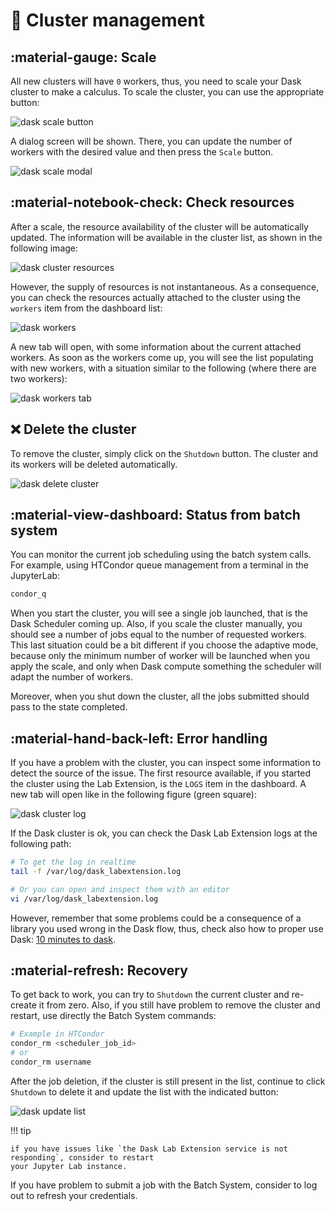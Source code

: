 # :handshake: Cluster management
## :material-gauge: Scale

All new clusters will have `0` workers, thus, you need to scale your Dask cluster
to make a calculus. To scale the cluster, you can use the appropriate button:

![dask scale button](../imgs/dask_scale_button.png)

A dialog screen will be shown. There, you can update the number of workers with
the desired value and then press the `Scale` button.

![dask scale modal](../imgs/dask_scale_modal.png)

## :material-notebook-check: Check resources

After a scale, the resource availability of the cluster will be automatically updated.
The information will be available in the cluster list, as shown in the following image:

![dask cluster resources](../imgs/dask_management_resources.png)

However, the supply of resources is not instantaneous. As a consequence, you can
check the resources actually attached to the cluster using the `workers` item from
the dashboard list:

![dask workers](../imgs/dask_management_workers.png)

A new tab will open, with some information about the current attached workers.
As soon as the workers come up, you will see the list populating with new workers,
with a situation similar to the following (where there are two workers):

![dask workers tab](../imgs/dask_management_workers_tab.png)

## :x: Delete the cluster

To remove the cluster, simply click on the `Shutdown` button. The cluster and its
workers will be deleted automatically.

![dask delete cluster](../imgs/dask_delete_cluster.png)

## :material-view-dashboard: Status from batch system

You can monitor the current job scheduling using the batch system calls. For example,
using HTCondor queue management from a terminal in the JupyterLab:

```bash
condor_q
```

When you start the cluster, you will see a single job launched, that is the Dask
Scheduler coming up. Also, if you scale the cluster manually, you should see a number
of jobs equal to the number of requested workers. This last situation could be
a bit different if you choose the adaptive mode, because only the minimum number of
worker will be launched when you apply the scale, and only when Dask compute something
the scheduler will adapt the number of workers.

Moreover, when you shut down the cluster, all the jobs submitted should pass to the state
completed.

## :material-hand-back-left: Error handling

If you have a problem with the cluster, you can inspect some information to detect
the source of the issue. The first resource available, if you started the cluster
using the Lab Extension, is the `LOGS` item in the dashboard. A new tab will open
like in the following figure (green square):

![dask cluster log](../imgs/dask_cluster_log.png)

If the Dask cluster is ok, you can check the Dask Lab Extension logs at the following path:

```bash
# To get the log in realtime
tail -f /var/log/dask_labextension.log 

# Or you can open and inspect them with an editor
vi /var/log/dask_labextension.log
```

However, remember that some problems could be a consequence of a library you used
wrong in the Dask flow, thus, check also how to proper use Dask: [10 minutes to dask](https://docs.dask.org/en/latest/10-minutes-to-dask.html#).

## :material-refresh: Recovery

To get back to work, you can try to `Shutdown` the current cluster and re-create it from zero.
Also, if you still have problem to remove the cluster and restart, use directly the Batch System commands:

```bash
# Example in HTCondor
condor_rm <scheduler_job_id>
# or
condor_rm username
```

After the job deletion, if the cluster is still present in the list, continue to click `Shutdown` to delete
it and update the list with the indicated button:

![dask update list](../imgs/dask_update_llist.png)

!!! tip

    if you have issues like `the Dask Lab Extension service is not responding`, consider to restart
    your Jupyter Lab instance.

If you have problem to submit a job with the Batch System, consider to log out to refresh your credentials.
